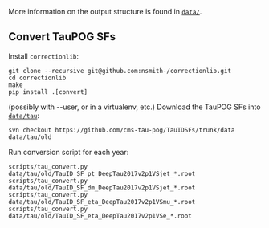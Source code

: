More information on the output structure is found in [`data/`](../data/tau).

## Convert TauPOG SFs

Install `correctionlib`:
```
git clone --recursive git@github.com:nsmith-/correctionlib.git
cd correctionlib
make
pip install .[convert]
```
(possibly with --user, or in a virtualenv, etc.)
Download the TauPOG SFs into [`data/tau`](../data/tau):
```
svn checkout https://github.com/cms-tau-pog/TauIDSFs/trunk/data data/tau/old
```
Run conversion script for each year:
```
scripts/tau_convert.py data/tau/old/TauID_SF_pt_DeepTau2017v2p1VSjet_*.root
scripts/tau_convert.py data/tau/old/TauID_SF_dm_DeepTau2017v2p1VSjet_*.root
scripts/tau_convert.py data/tau/old/TauID_SF_eta_DeepTau2017v2p1VSmu_*.root
scripts/tau_convert.py data/tau/old/TauID_SF_eta_DeepTau2017v2p1VSe_*.root
```